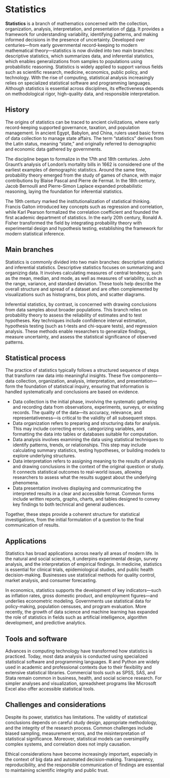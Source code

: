 # Statistics

**Statistics** is a branch of mathematics concerned with the collection, organization, analysis, interpretation, and presentation of [data](data.md). It provides a framework for understanding variability, identifying patterns, and making informed decisions in the presence of uncertainty. Developed over centuries—from early governmental record-keeping to modern mathematical theory—statistics is now divided into two main branches: descriptive statistics, which summarizes data, and inferential statistics, which enables generalizations from samples to populations using probabilistic reasoning. Statistics is widely applied to support various fields such as scientific research, medicine, economics, public policy, and technology. With the rise of computing, statistical analysis increasingly relies on specialized statistical software and programming languages. Although statistics is essential across disciplines, its effectiveness depends on methodological rigor, high-quality data, and responsible interpretation.

## History

The origins of statistics can be traced to ancient civilizations, where early record-keeping supported governance, taxation, and population management. In ancient Egypt, Babylon, and China, rulers used basic forms of data collection to manage state affairs. The term “statistics” derives from the Latin status, meaning “state,” and originally referred to demographic and economic data gathered by governments.

The discipline began to formalize in the 17th and 18th centuries. John Graunt’s analysis of London’s mortality bills in 1662 is considered one of the earliest examples of demographic statistics. Around the same time, probability theory emerged from the study of games of chance, with major contributions by Blaise Pascal and Pierre de Fermat. In the 18th century, Jacob Bernoulli and Pierre-Simon Laplace expanded probabilistic reasoning, laying the foundation for inferential statistics.

The 19th century marked the institutionalization of statistical thinking. Francis Galton introduced key concepts such as regression and correlation, while Karl Pearson formalized the correlation coefficient and founded the first academic department of statistics. In the early 20th century, Ronald A. Fisher transformed the field by integrating probability theory with experimental design and hypothesis testing, establishing the framework for modern statistical inference.

## Main branches

Statistics is commonly divided into two main branches: descriptive statistics and inferential statistics. Descriptive statistics focuses on summarizing and organizing data. It involves calculating measures of central tendency, such as the mean, median, and mode, as well as measures of variability, such as the range, variance, and standard deviation. These tools help describe the overall structure and spread of a dataset and are often complemented by visualizations such as histograms, box plots, and scatter diagrams.

Inferential statistics, by contrast, is concerned with drawing conclusions from data samples about broader populations. This branch relies on probability theory to assess the reliability of estimates and to test hypotheses. Key techniques include confidence interval estimation, hypothesis testing (such as t-tests and chi-square tests), and regression analysis. These methods enable researchers to generalize findings, measure uncertainty, and assess the statistical significance of observed patterns.

## Statistical process

The practice of statistics typically follows a structured sequence of steps that transform raw data into meaningful insights. These five components—data collection, organization, analysis, interpretation, and presentation—form the foundation of statistical inquiry, ensuring that information is handled systematically and conclusions are based on evidence.

- Data collection is the initial phase, involving the systematic gathering and recording data from observations, experiments, surveys, or existing records. The quality of the data—its accuracy, relevance, and representativeness—is critical to the validity of all subsequent steps.
- Data organization refers to preparing and structuring data for analysis. This may include correcting errors, categorizing variables, and formatting the data into tables or databases suitable for computation.
- Data analysis involves examining the data using statistical techniques to identify patterns, trends, or relationships. This step may include calculating summary statistics, testing hypotheses, or building models to explore underlying structures.
- Data interpretation refers to assigning meaning to the results of analysis and drawing conclusions in the context of the original question or study. It connects statistical outcomes to real-world issues, allowing researchers to assess what the results suggest about the underlying phenomena.
- Data presentation involves displaying and communicating the interpreted results in a clear and accessible format. Common forms include written reports, graphs, charts, and tables designed to convey key findings to both technical and general audiences.

Together, these steps provide a coherent structure for statistical investigations, from the initial formulation of a question to the final communication of results.

## Applications

Statistics has broad applications across nearly all areas of modern life. In the natural and social sciences, it underpins experimental design, survey analysis, and the interpretation of empirical findings. In medicine, statistics is essential for clinical trials, epidemiological studies, and public health decision-making. Businesses use statistical methods for quality control, market analysis, and consumer forecasting.

In economics, statistics supports the development of key indicators—such as inflation rates, gross domestic product, and employment figures—and underlies econometric modeling. Governments use statistical data for policy-making, population censuses, and program evaluation. More recently, the growth of data science and machine learning has expanded the role of statistics in fields such as artificial intelligence, algorithm development, and predictive analytics.

## Tools and software

Advances in computing technology have transformed how statistics is practiced. Today, most data analysis is conducted using specialized statistical software and programming languages. R and Python are widely used in academic and professional contexts due to their flexibility and extensive statistical libraries. Commercial tools such as SPSS, SAS, and Stata remain common in business, health, and social science research. For simpler analyses and visualization, spreadsheet programs like Microsoft Excel also offer accessible statistical tools.

## Challenges and considerations

Despite its power, statistics has limitations. The validity of statistical conclusions depends on careful study design, appropriate methodology, and the integrity of the research process. Common challenges include biased sampling, measurement errors, and the misinterpretation of statistical significance. Moreover, statistical models can oversimplify complex systems, and correlation does not imply causation.

Ethical considerations have become increasingly important, especially in the context of big data and automated decision-making. Transparency, reproducibility, and the responsible communication of findings are essential to maintaining scientific integrity and public trust.